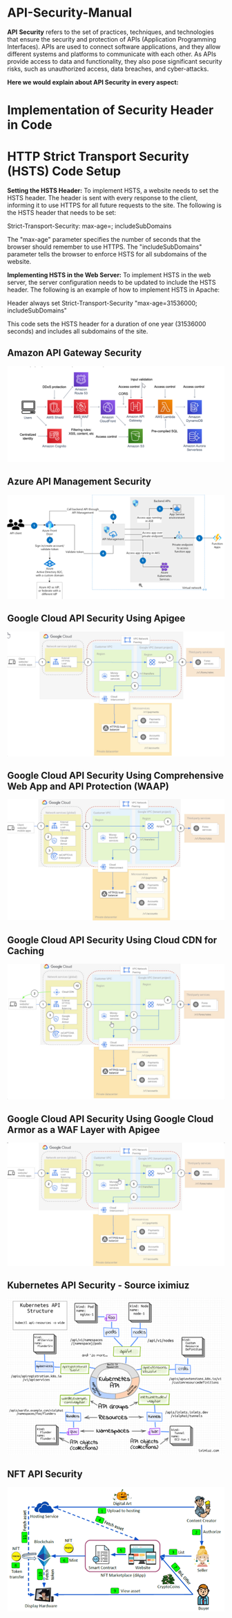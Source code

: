 # API-Security-Manual

**API** **Security** refers to the set of practices, techniques, and technologies that ensure the security and protection of APIs (Application Programming Interfaces). APIs are used to connect software applications, and they allow different systems and platforms to communicate with each other. As APIs provide access to data and functionality, they also pose significant security risks, such as unauthorized access, data breaches, and cyber-attacks.

**Here we would explain about API Security in every aspect:**

# Implementation of Security Header in Code

# HTTP Strict Transport Security (HSTS) Code Setup

**Setting the HSTS Header:**
To implement HSTS, a website needs to set the HSTS header. The header is sent with every response to the client, informing it to use HTTPS for all future requests to the site. The following is the HSTS header that needs to be set:

Strict-Transport-Security: max-age=<expire-time>; includeSubDomains

The "max-age" parameter specifies the number of seconds that the browser should remember to use HTTPS. The "includeSubDomains" parameter tells the browser to enforce HSTS for all subdomains of the website.

**Implementing HSTS in the Web Server:**
To implement HSTS in the web server, the server configuration needs to be updated to include the HSTS header. The following is an example of how to implement HSTS in Apache:

Header always set Strict-Transport-Security "max-age=31536000; includeSubDomains"

This code sets the HSTS header for a duration of one year (31536000 seconds) and includes all subdomains of the site.


## Amazon API Gateway Security

![App Screenshot](https://github.com/goyalvartul/code/blob/main/Security%20Overview%20of%20Amazon%20API%20Gateway.png)

## Azure API Management Security

![App Screenshot](https://github.com/goyalvartul/code/blob/main/Security%20Overview%20of%20Azure%20API-Management.png)

## Google Cloud API Security Using Apigee

![App Screenshot](https://github.com/goyalvartul/code/blob/main/Security%20Overview%20of%20Google%20Cloud%20API%20Using%20Apigee.png)

## Google Cloud API Security Using Comprehensive Web App and API Protection (WAAP)

![App Screenshot](https://github.com/goyalvartul/code/blob/main/Security%20Overview%20of%20Google%20Cloud%20API%20Implement%20Comprehensive%20Web%20App%20and%20API%20Protection%20(WAAP).png)

## Google Cloud API Security Using Cloud CDN for Caching

![App Screenshot](https://github.com/goyalvartul/code/blob/main/Security%20Overview%20of%20Google%20Cloud%20API%20Using%20Cloud%20CDN%20for%20caching.png)

## Google Cloud API Security Using Google Cloud Armor as a WAF Layer with Apigee

![App Screenshot](https://github.com/goyalvartul/code/blob/main/Security%20Overview%20of%20Google%20Cloud%20API%20Using%20Google%20Cloud%20Armor%20as%20a%20WAF%20layer%20along%20with%20Apigee.png)

## Kubernetes API Security - Source iximiuz

![App Screenshot](https://github.com/goyalvartul/code/blob/main/Kubernetes-API-Security.png)
  
## NFT API Security

![App Screenshot](https://github.com/goyalvartul/code/blob/main/NFT-API-Security.png)
